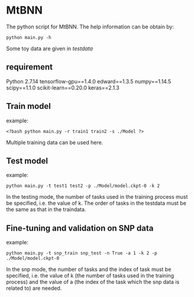 # MtBNN
The python script for MtBNN. The help information can be obtain by:

    python main.py -h

Some toy data are given in *testdata*

## requirement
Python 2.7.14
tensorflow-gpu==1.4.0
edward==1.3.5
numpy==1.14.5
scipy==1.1.0
scikit-learn==0.20.0
keras==2.1.3

## Train model
example:

    <?bash python main.py -r train1 train2 -s ./Model ?>

Multiple training data can be used here.

## Test model
example:

    python main.py -t test1 test2 -p ./Model/model.ckpt-0 -k 2

In the testing mode, the number of tasks used in the training process must be specified, i.e. the value of k. The order of tasks in the testdata must be the same as that in the traindata.

## Fine-tuning and validation on SNP data
example:

    python main.py -t snp_train snp_test -n True -a 1 -k 2 -p ./Model/model.ckpt-0

In the snp mode, the number of tasks and the index of task must be specified, i.e. the value of k (the number of tasks used in the training process) and the value of a (the index of the task which the snp data is related to) are needed.
